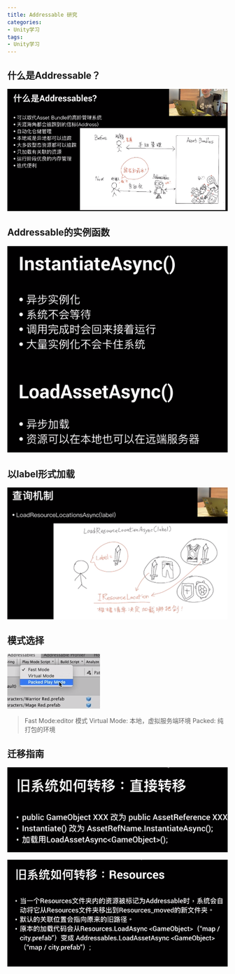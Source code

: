 ```yaml
---
title: Addressable 研究
categories:
- Unity学习
tags: 
- Unity学习
---
```


## 什么是Addressable？
![什么](/img/1579072055300.png)

## Addressable的实例函数

![实例函数](/img/1579077588215.png)

## 以label形式加载

![以label加载](/img/1579078623846.png)

## 模式选择

![模式](/img/1579078890824.png)

> Fast Mode:editor 模式
> Virtual Mode: 本地，虚拟服务端环境
> Packed: 纯打包的环境

## 迁移指南

![从自己框架移植](/img/1579081015473.png)

![从Resources移植](/img/1579081031342.png)